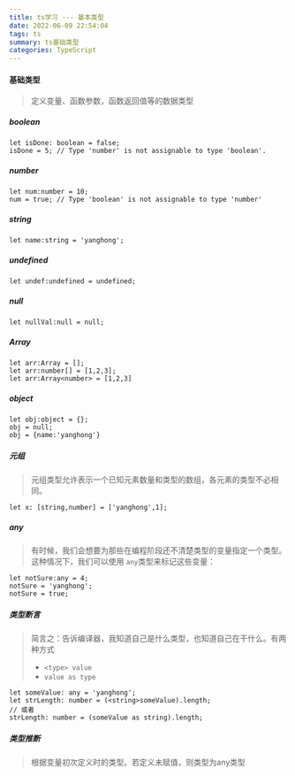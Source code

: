 ```yaml
---
title: ts学习 --- 基本类型 
date: 2022-06-09 22:54:04 
tags: ts 
summary: ts基础类型 
categories: TypeScript
---
```


#### 基础类型

> 定义变量、函数参数，函数返回值等的数据类型

##### boolean

```
let isDone: boolean = false;
isDone = 5; // Type 'number' is not assignable to type 'boolean'.
```

##### number

```
let num:number = 10;
num = true; // Type 'boolean' is not assignable to type 'number'
```

##### string

```
let name:string = 'yanghong';
```

##### undefined

```
let undef:undefined = undefined;
```

##### null

```
let nullVal:null = null;
```

##### Array

```
let arr:Array = [];
let arr:number[] = [1,2,3];
let arr:Array<number> = [1,2,3]
```

##### object

```
let obj:object = {};
obj = null;
obj = {name:'yanghong'}
```

##### 元组

> 元组类型允许表示一个已知元素数量和类型的数组，各元素的类型不必相同。

```
let x: [string,number] = ['yanghong',1];
```

##### any

> 有时候，我们会想要为那些在编程阶段还不清楚类型的变量指定一个类型。 这种情况下，我们可以使用 `any`类型来标记这些变量：

```
let notSure:any = 4;
notSure = 'yanghong';
notSure = true;
```

##### 类型断言

> 简言之：告诉编译器，我知道自己是什么类型，也知道自己在干什么。有两种方式
>
> + `<type> value`
> + `value as type`

```
let someValue: any = 'yanghong';
let strLength: number = (<string>someValue).length;
// 或者
strLength: number = (someValue as string).length;
```

##### 类型推断

> 根据变量初次定义时的类型。若定义未赋值，则类型为any类型
